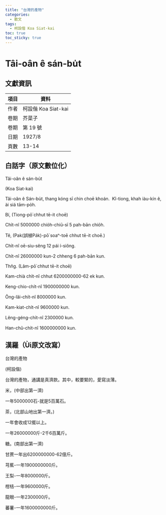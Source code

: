 ```yaml
---
title: "台灣的產物"
categories:
  - 散文
tags:
  - 柯設偕 Koa Siat-kai
toc: true
toc_sticky: true
---
```


# Tâi-oân ê sán-bu̍t

## 文獻資訊

| 項目 | 資料 |
|---|---|
| 作者 | 柯設偕 Koa Siat-kai |
| 卷期 | 芥菜子 |
| 卷期 | 第 19 號 |
| 日期 | 1927/8 |
| 頁數 | 13-14 |

## 白話字（原文數位化）

Tâi-oân ê sán-bu̍t

(Koa Siat-kai)

Tâi-oân ê Sán-bu̍t, thang kóng sī chin choē khoán.  Kî-tiong, khah iàu-kín ê, ài siá tām-po̍h.

Bí, (Tiong-pō͘ chhut tē-it choē)

Chi̍t-nî 5000000 chio̍h-chiū-sī 5 pah-bān chio̍h.

Tê, (Pak(誤植Pa̍k)-pō͘ soaⁿ-toē chhut tē-it choē.)

Chi̍t-nî oē-siu-sêng 12 pái í-siông.

Chi̍t-nî 26000000 kun-2 chheng 6 pah-bān kun.

Thn̂g. (Lâm-pō͘ chhut tē-it choē)

Kam-chià chi̍t-nî chhut 6200000000-62 ek kun.

Keng-chio-chi̍t-nî 1900000000 kun.

Ông-lâi-chi̍t-nî 8000000 kun.

Kam-kiat-chi̍t-nî 9600000 kun.

Lêng-géng-chi̍t-nî 2300000 kun.

Han-chû-chi̍t-nî 1600000000 kun.

## 漢羅（Ùi原文改寫）

台灣的產物

(柯設偕)

台灣的產物，通講是真濟款。其中，較要緊的，愛寫淡薄。

米，(中部出第一濟)

一年5000000石-就是5百萬石。

茶，(北部山地出第一濟。)

一年會收成12擺以上。

一年26000000斤-2千6百萬斤。

糖。(南部出第一濟)

甘蔗一年出6200000000-62億斤。

芎蕉-一年1900000000斤。

王梨-一年8000000斤。

柑桔-一年9600000斤。

龍眼-一年2300000斤。

蕃薯-一年1600000000斤。
